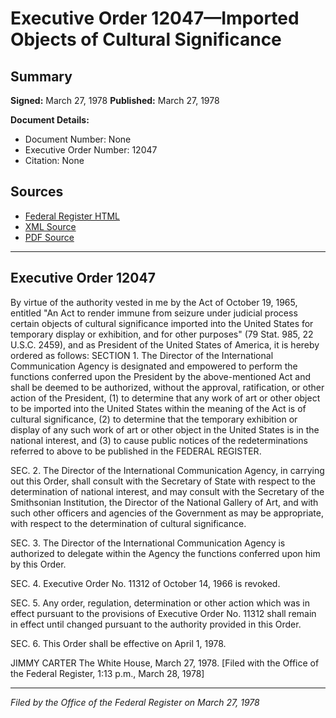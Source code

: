 # Executive Order 12047—Imported Objects of Cultural Significance

## Summary

**Signed:** March 27, 1978
**Published:** March 27, 1978

**Document Details:**
- Document Number: None
- Executive Order Number: 12047
- Citation: None

## Sources
- [Federal Register HTML](https://www.presidency.ucsb.edu/documents/executive-order-12047-imported-objects-cultural-significance)
- [XML Source](None)
- [PDF Source](None)

---

## Executive Order 12047

By virtue of the authority vested in me by the Act of October 19, 1965, entitled "An Act to render immune from seizure under judicial process certain objects of cultural significance imported into the United States for temporary display or exhibition, and for other purposes" (79 Stat. 985, 22 U.S.C. 2459), and as President of the United States of America, it is hereby ordered as follows:
SECTION 1. The Director of the International Communication Agency is designated and empowered to perform the functions conferred upon the President by the above-mentioned Act and shall be deemed to be authorized, without the approval, ratification, or other action of the President, (1) to determine that any work of art or other object to be imported into the United States within the meaning of the Act is of cultural significance, (2) to determine that the temporary exhibition or display of any such work of art or other object in the United States is in the national interest, and (3) to cause public notices of the redeterminations referred to above to be published in the FEDERAL REGISTER.

SEC. 2. The Director of the International Communication Agency, in carrying out this Order, shall consult with the Secretary of State with respect to the determination of national interest, and may consult with the Secretary of the Smithsonian Institution, the Director of the National Gallery of Art, and with such other officers and agencies of the Government as may be appropriate, with respect to the determination of cultural significance.

SEC. 3. The Director of the International Communication Agency is authorized to delegate within the Agency the functions conferred upon him by this Order.

SEC. 4. Executive Order No. 11312 of October 14, 1966 is revoked.

SEC. 5. Any order, regulation, determination or other action which was in effect pursuant to the provisions of Executive Order No. 11312 shall remain in effect until changed pursuant to the authority provided in this Order.

SEC. 6. This Order shall be effective on April 1, 1978.

JIMMY CARTER
The White House,
March 27, 1978.
[Filed with the Office of the Federal Register, 1:13 p.m., March 28, 1978]

---

*Filed by the Office of the Federal Register on March 27, 1978*
